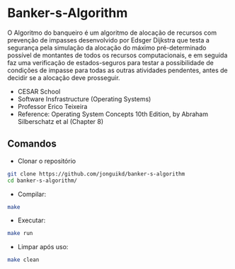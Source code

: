 # Banker-s-Algorithm
O Algoritmo do banqueiro é um algoritmo de alocação de recursos com prevenção de impasses desenvolvido por Edsger Dijkstra que testa a segurança pela simulação da alocação do máximo pré-determinado possível de montantes de todos os recursos computacionais, e em seguida faz uma verificação de estados-seguros para testar a possibilidade de condições de impasse para todas as outras atividades pendentes, antes de decidir se a alocação deve prosseguir.

- CESAR School
- Software Insfrastructure (Operating Systems)
- Professor Erico Teixeira
- Reference: Operating System Concepts 10th Edition, by Abraham Silberschatz et al (Chapter 8)

## Comandos
+ Clonar o repositório
```bash
git clone https://github.com/jonguikd/banker-s-algorithm
cd banker-s-algorithm/
```
+ Compilar:
```bash
make
```
+ Executar:
```bash
make run
```
+ Limpar após uso:
```bash
make clean
```
